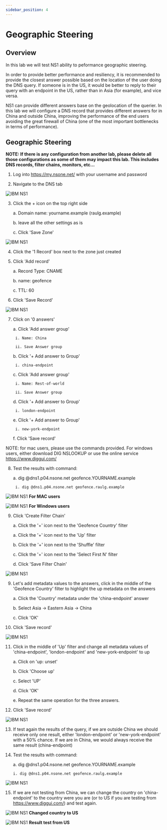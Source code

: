 ```yaml
---
sidebar_position: 4
---
```


# Geographic Steering


## Overview

In this lab we will test NS1 ability to peformance geographic steering.

In order to provide better performance and resiliency, it is recommended to provide the closest answer possible based on the location of the user doing the DNS query. If someone is in the US, it would be better to reply to their query with an endpoint in the US, rather than in Asia (for example), and vice versa.

NS1 can provide different answers base on the geolocation of the querier. In this lab we will configure a DNS record that provides different answers for in China and outside China, improving the performance of the end users avoiding the great firewall of China (one of the most important bottlenecks in terms of performance).

## Geographic Steering

**NOTE: If there is any configuration from another lab, please delete all those configurations as some of them may impact this lab. This includes DNS records, filter chains, monitors, etc...**


1. Log into https://my.nsone.net/ with your username and password

2. Navigate to the DNS tab

![IBM NS1](img/failover/Img1.png)

3. Click the + icon on the top right side

	a. Domain name: yourname.example (raulg.example)

	b. leave all the other settings as is

	c. Click 'Save Zone'

![IBM NS1](img/failover/Img2.png)

4. Click the '1 Record' box next to the zone just created

5. Click 'Add record'

	a. Record Type: CNAME

	b. name: geofence

	c. TTL: 60 

6. Click 'Save Record'


![IBM NS1](img/geolocation/Img1.png)

7. Click on '0 answers'

	a. Click 'Add answer group'
		
		i. Name: China
		
		ii. Save Answer group

	b. Click '+ Add answer to Group'
		
		i. china-endpoint

	c. Click 'Add answer group'
		
		i. Name: Rest-of-world
		
		ii. Save Answer group

	d. Click '+ Add answer to Group'
		
		i. london-endpoint

	e. Click '+ Add answer to Group'

		i. new-york-endpoint

	f. Click 'Save record'
	


NOTE: for mac users, please use the commands provided. For windows users, either download DIG NSLOOKUP or use the online service https://www.diggui.com/

8. Test the results with command:

	a. dig @dns1.p04.nsone.net geofence.YOURNAME.example

		i. dig @dns1.p04.nsone.net geofence.raulg.example


![IBM NS1](img/geolocation/Img2.png)
**For MAC users**

![IBM NS1](img/geolocation/Img3.png)
**For Windows users**

9. Click 'Create Filter Chain'

	a. Click the '+' icon next to the 'Geofence Country' filter

	a. Click the '+' icon next to the 'Up' filter

	b. Click the '+' icon next to the 'Shuffle' filter

	c. Click the '+' icon next to the 'Select First N' filter

	d. Click 'Save Filter Chain'


![IBM NS1](img/geolocation/Img4.png)

9. Let's add metadata values to the answers, click in the middle of the 'Geofence Country' filter to highlight the up metadata on the answers

	a. Click the 'Country' metadata under the 'china-endpoint' answer

	b. Select Asia -> Eastern Asia -> China
	
	c. Click 'OK'

10. Click 'Save record'

![IBM NS1](img/geolocation/Img5.png)

11. Click in the middle of 'Up' filter and change all metadata values of 'china-endpoint', 'london-endpoint' and 'new-york-endpoint' to up

	a. Click on 'up: unset'

	b. Click 'Choose up'

	c. Select 'UP'

	d. Click 'OK'

	e. Repeat the same operation for the three answers.

12. Click 'Save record'

![IBM NS1](img/geolocation/Img6.png)


13. If test again the results of the query, if we are outside China we should receive only one result, either 'london-endpoint' or 'new-york-endpoint' with a 50% chance. If we are in China, we would always receive the same result (china-endpoint)

14. Test the results with command:

	a. dig @dns1.p04.nsone.net geofence.YOURNAME.example

		i. dig @dns1.p04.nsone.net geofence.raulg.example

![IBM NS1](img/geolocation/Img7.png)

15. If we are not testing from China, we can change the country on 'china-endpoint' to the country were you are (or to US if you are testing from https://www.diggui.com/) and test again.

![IBM NS1](img/geolocation/Img8.png)
**Changed country to US**


![IBM NS1](img/geolocation/Img9.png)
**Result test from US**
